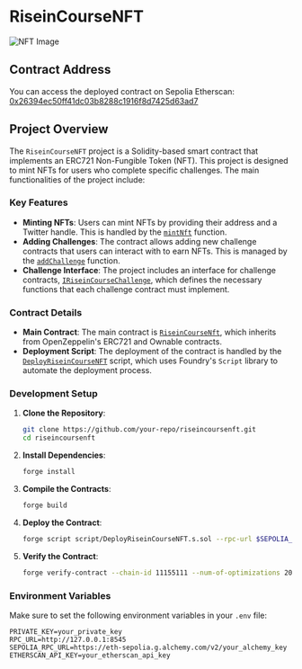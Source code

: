 # RiseinCourseNFT

![NFT Image](https://maroon-many-cod-896.mypinata.cloud/ipfs/QmNwJwXQVP22sAb7HFHninieKE4MvXLCLjttz2GDYUsxcb)

## Contract Address

You can access the deployed contract on Sepolia Etherscan: [0x26394ec50ff41dc03b8288c1916f8d7425d63ad7](https://sepolia.etherscan.io/address/0x26394ec50ff41dc03b8288c1916f8d7425d63ad7)

## Project Overview

The `RiseinCourseNFT` project is a Solidity-based smart contract that implements an ERC721 Non-Fungible Token (NFT). This project is designed to mint NFTs for users who complete specific challenges. The main functionalities of the project include:

### Key Features

- **Minting NFTs**: Users can mint NFTs by providing their address and a Twitter handle. This is handled by the [`mintNft`](src/IRiseinCourseNFT.sol) function.
- **Adding Challenges**: The contract allows adding new challenge contracts that users can interact with to earn NFTs. This is managed by the [`addChallenge`](src/IRiseinCourseNFT.sol) function.
- **Challenge Interface**: The project includes an interface for challenge contracts, [`IRiseinCourseChallenge`](src/IRiseinCourseChallenge.sol), which defines the necessary functions that each challenge contract must implement.

### Contract Details

- **Main Contract**: The main contract is [`RiseinCourseNft`](src/RiseinCourseNFT.sol), which inherits from OpenZeppelin's ERC721 and Ownable contracts.
- **Deployment Script**: The deployment of the contract is handled by the [`DeployRiseinCourseNFT`](script/DeployRiseinCourseNFT.s.sol) script, which uses Foundry's `Script` library to automate the deployment process.

### Development Setup

1. **Clone the Repository**:

   ```sh
   git clone https://github.com/your-repo/riseincoursenft.git
   cd riseincoursenft
   ```

2. **Install Dependencies**:

   ```sh
   forge install
   ```

3. **Compile the Contracts**:

   ```sh
   forge build
   ```

4. **Deploy the Contract**:

   ```sh
   forge script script/DeployRiseinCourseNFT.s.sol --rpc-url $SEPOLIA_RPC_URL --private-key $PRIVATE_KEY --broadcast
   ```

5. **Verify the Contract**:
   ```sh
   forge verify-contract --chain-id 11155111 --num-of-optimizations 200 <contract_address> src/RiseinCourseNFT.sol:RiseinCourseNft
   ```

### Environment Variables

Make sure to set the following environment variables in your `.env` file:

```properties
PRIVATE_KEY=your_private_key
RPC_URL=http://127.0.0.1:8545
SEPOLIA_RPC_URL=https://eth-sepolia.g.alchemy.com/v2/your_alchemy_key
ETHERSCAN_API_KEY=your_etherscan_api_key
```
